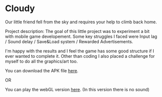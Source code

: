 # Cloudy
 Our little friend fell from the sky and requires your help to climb back home.

 Project description:
 The goal of this little project was to experiment a bit with mobile game developement.
 Some key struggles I faced were Input lag / Sound delay / Save&Load system / Rewarded Advertisements.

 I'm happy with the results and I feel the game has some good structure if I ever wanted to complete it.
 Other than coding I also placed a challenge for myself to do all the graphics/art too.

 You can download the APK file [here](https://github.com/Stathis92/Cloudy/blob/main/Cloudy.arm64-v8a.apk).

 OR

 You can play the webGL version [here](https://stathis92.github.io/Cloudy/). (In this version there is no sound)
